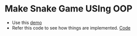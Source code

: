 # Make Snake Game USIng OOP

* Use this [demo](http://chrisnorwood.io/js-snake/)
* Refer this code to see how things are implemented. [Code](https://github.com/chrisnorwood/js-snake)